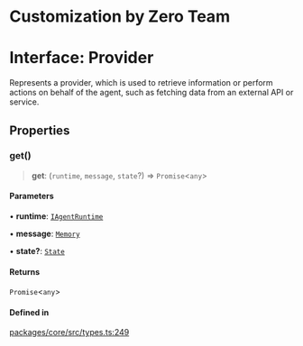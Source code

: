 # Customization by Zero Team

# Interface: Provider

Represents a provider, which is used to retrieve information or perform actions on behalf of the agent, such as fetching data from an external API or service.

## Properties

### get()

> **get**: (`runtime`, `message`, `state`?) => `Promise`\<`any`\>

#### Parameters

• **runtime**: [`IAgentRuntime`](IAgentRuntime.md)

• **message**: [`Memory`](Memory.md)

• **state?**: [`State`](State.md)

#### Returns

`Promise`\<`any`\>

#### Defined in

[packages/core/src/types.ts:249](https://github.com/elizaos/eliza/blob/7fcf54e7fb2ba027d110afcc319c0b01b3f181dc/packages/core/src/types.ts#L249)
